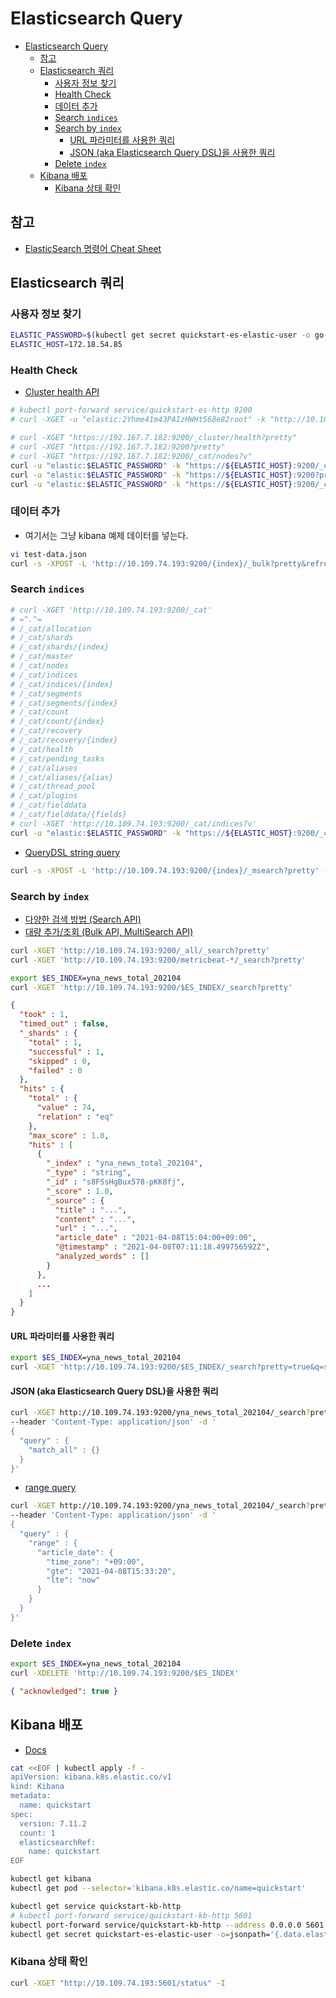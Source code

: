 # Elasticsearch Query

- [Elasticsearch Query](#elasticsearch-query)
  - [참고](#참고)
  - [Elasticsearch 쿼리](#elasticsearch-쿼리)
    - [사용자 정보 찾기](#사용자-정보-찾기)
    - [Health Check](#health-check)
    - [데이터 추가](#데이터-추가)
    - [Search `indices`](#search-indices)
    - [Search by `index`](#search-by-index)
      - [URL 파라미터를 사용한 쿼리](#url-파라미터를-사용한-쿼리)
      - [JSON (aka Elasticsearch Query DSL)을 사용한 쿼리](#json-aka-elasticsearch-query-dsl을-사용한-쿼리)
    - [Delete `index`](#delete-index)
  - [Kibana 배포](#kibana-배포)
    - [Kibana 상태 확인](#kibana-상태-확인)

## 참고

- [ElasticSearch 명령어 Cheat Sheet](https://www.bmc.com/blogs/elasticsearch-commands/)

## Elasticsearch 쿼리

### 사용자 정보 찾기

```bash
ELASTIC_PASSWORD=$(kubectl get secret quickstart-es-elastic-user -o go-template='{{.data.elastic | base64decode}}')
ELASTIC_HOST=172.18.54.85
```

### Health Check

- [Cluster health API](https://www.elastic.co/guide/en/elasticsearch/reference/7.11/cluster-health.html)

```bash
# kubectl port-forward service/quickstart-es-http 9200
# curl -XGET -u "elastic:2Yhme41m43PAIzHWHt568e82root" -k "http://10.109.74.193:9200"
```

```bash
# curl -XGET "https://192.167.7.182:9200/_cluster/health?pretty"
# curl -XGET "https://192.167.7.182:9200?pretty"
# curl -XGET "https://192.167.7.182:9200/_cat/nodes?v"
curl -u "elastic:$ELASTIC_PASSWORD" -k "https://${ELASTIC_HOST}:9200/_cluster/health?pretty"
curl -u "elastic:$ELASTIC_PASSWORD" -k "https://${ELASTIC_HOST}:9200?pretty"
curl -u "elastic:$ELASTIC_PASSWORD" -k "https://${ELASTIC_HOST}:9200/_cat/nodes?v"
```

### 데이터 추가

- 여기서는 그냥 kibana 예제 데이터를 넣는다.

```bash
vi test-data.json
curl -s -XPOST -L 'http://10.109.74.193:9200/{index}/_bulk?pretty&refresh' -H "Content-Type: application/json" --data-binary "@test-data.json"
```

### Search `indices`

```bash
# curl -XGET 'http://10.109.74.193:9200/_cat'
# =^.^=
# /_cat/allocation
# /_cat/shards
# /_cat/shards/{index}
# /_cat/master
# /_cat/nodes
# /_cat/indices
# /_cat/indices/{index}
# /_cat/segments
# /_cat/segments/{index}
# /_cat/count
# /_cat/count/{index}
# /_cat/recovery
# /_cat/recovery/{index}
# /_cat/health
# /_cat/pending_tasks
# /_cat/aliases
# /_cat/aliases/{alias}
# /_cat/thread_pool
# /_cat/plugins
# /_cat/fielddata
# /_cat/fielddata/{fields}
# curl -XGET 'http://10.109.74.193:9200/_cat/indices?v'
curl -u "elastic:$ELASTIC_PASSWORD" -k "https://${ELASTIC_HOST}:9200/_cat/indices?v"
```

- [QueryDSL string query](https://www.elastic.co/guide/en/elasticsearch/reference/current/query-dsl-query-string-query.html)

```bash
curl -s -XPOST -L 'http://10.109.74.193:9200/{index}/_msearch?pretty' --data-binary "@test-query.json"
```

### Search by `index`

- [다양한 검색 방법 (Search API)](https://victorydntmd.tistory.com/313)
- [대량 추가/조회 (Bulk API, MultiSearch API)](https://victorydntmd.tistory.com/316)

```bash
curl -XGET 'http://10.109.74.193:9200/_all/_search?pretty'
curl -XGET 'http://10.109.74.193:9200/metricbeat-*/_search?pretty'
```

```bash
export $ES_INDEX=yna_news_total_202104
curl -XGET 'http://10.109.74.193:9200/$ES_INDEX/_search?pretty'
```

```json
{
  "took" : 1,
  "timed_out" : false,
  "_shards" : {
    "total" : 1,
    "successful" : 1,
    "skipped" : 0,
    "failed" : 0
  },
  "hits" : {
    "total" : {
      "value" : 74,
      "relation" : "eq"
    },
    "max_score" : 1.0,
    "hits" : [
      {
        "_index" : "yna_news_total_202104",
        "_type" : "string",
        "_id" : "s8FSsHgBux578-pKK8fj",
        "_score" : 1.0,
        "_source" : {
          "title" : "...",
          "content" : "...",
          "url" : "...",
          "article_date" : "2021-04-08T15:04:00+09:00",
          "@timestamp" : "2021-04-08T07:11:18.499756592Z",
          "analyzed_words" : []
        }
      },
      ...
    ]
  }
}
```

#### URL 파라미터를 사용한 쿼리

```bash
export $ES_INDEX=yna_news_total_202104
curl -XGET 'http://10.109.74.193:9200/$ES_INDEX/_search?pretty=true&q=school:Harvard'
```

#### JSON (aka Elasticsearch Query DSL)을 사용한 쿼리

```bash
curl -XGET http://10.109.74.193:9200/yna_news_total_202104/_search?pretty \
--header 'Content-Type: application/json' -d '
{
  "query" : {
    "match_all" : {}
  }
}'
```

- [range query](https://www.elastic.co/guide/en/elasticsearch/reference/current/query-dsl-range-query.html)

```bash
curl -XGET http://10.109.74.193:9200/yna_news_total_202104/_search?pretty \
--header 'Content-Type: application/json' -d '
{
  "query" : {
    "range" : {
      "article_date": {
        "time_zone": "+09:00",
        "gte": "2021-04-08T15:33:20",
        "lte": "now"
      }
    }
  }
}'
```

### Delete `index`

```bash
export $ES_INDEX=yna_news_total_202104
curl -XDELETE 'http://10.109.74.193:9200/$ES_INDEX'
```

```json
{ "acknowledged": true }
```

## Kibana 배포

- [Docs](https://www.elastic.co/guide/en/cloud-on-k8s/master/k8s-deploy-kibana.html)

```bash
cat <<EOF | kubectl apply -f -
apiVersion: kibana.k8s.elastic.co/v1
kind: Kibana
metadata:
  name: quickstart
spec:
  version: 7.11.2
  count: 1
  elasticsearchRef:
    name: quickstart
EOF
```

```bash
kubectl get kibana
kubectl get pod --selector='kibana.k8s.elastic.co/name=quickstart'
```

```bash
kubectl get service quickstart-kb-http
# kubectl port-forward service/quickstart-kb-http 5601
kubectl port-forward service/quickstart-kb-http --address 0.0.0.0 5601:5601 &
kubectl get secret quickstart-es-elastic-user -o=jsonpath='{.data.elastic}' | base64 --decode; echo
```

### Kibana 상태 확인

```bash
curl -XGET "http://10.109.74.193:5601/status" -I
```

